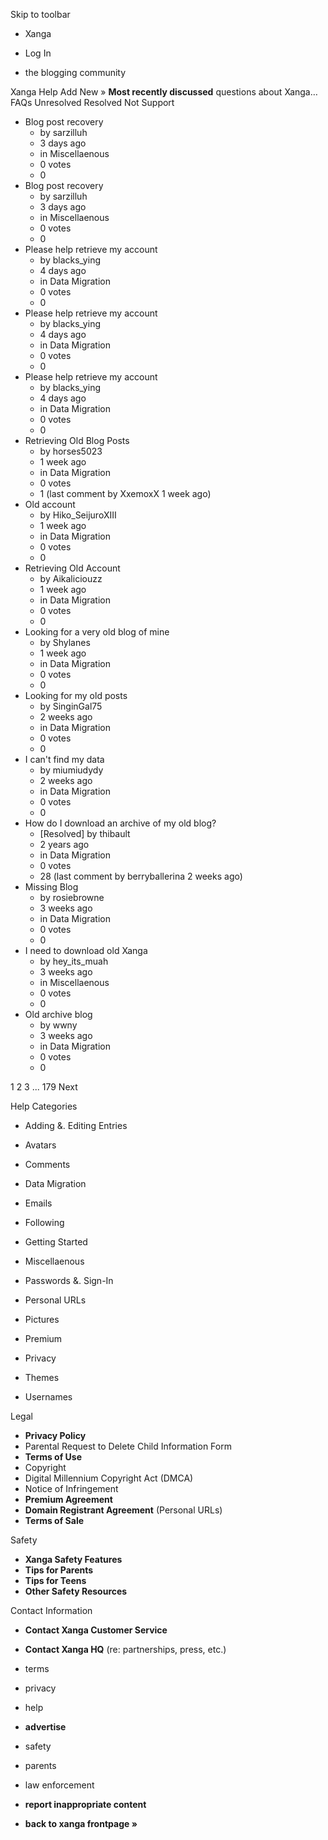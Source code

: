 Skip to toolbar

*   Xanga

*   Log In

*   the blogging community

Xanga Help Add New » **Most recently discussed** questions about Xanga… FAQs Unresolved Resolved Not Support

*   Blog post recovery
    *   by sarzilluh
    *   3 days ago
    *   in Miscellaenous
    *   0 votes
    *   0
*   Blog post recovery
    *   by sarzilluh
    *   3 days ago
    *   in Miscellaenous
    *   0 votes
    *   0
*   Please help retrieve my account
    *   by blacks\_ying
    *   4 days ago
    *   in Data Migration
    *   0 votes
    *   0
*   Please help retrieve my account
    *   by blacks\_ying
    *   4 days ago
    *   in Data Migration
    *   0 votes
    *   0
*   Please help retrieve my account
    *   by blacks\_ying
    *   4 days ago
    *   in Data Migration
    *   0 votes
    *   0
*   Retrieving Old Blog Posts
    *   by horses5023
    *   1 week ago
    *   in Data Migration
    *   0 votes
    *   1 (last comment by XxemoxX 1 week ago)
*   Old account
    *   by Hiko\_SeijuroXIII
    *   1 week ago
    *   in Data Migration
    *   0 votes
    *   0
*   Retrieving Old Account
    *   by Aikaliciouzz
    *   1 week ago
    *   in Data Migration
    *   0 votes
    *   0
*   Looking for a very old blog of mine
    *   by Shylanes
    *   1 week ago
    *   in Data Migration
    *   0 votes
    *   0
*   Looking for my old posts
    *   by SinginGal75
    *   2 weeks ago
    *   in Data Migration
    *   0 votes
    *   0
*   I can't find my data
    *   by miumiudydy
    *   2 weeks ago
    *   in Data Migration
    *   0 votes
    *   0
*   How do I download an archive of my old blog?
    *   \[Resolved\] by thibault
    *   2 years ago
    *   in Data Migration
    *   0 votes
    *   28 (last comment by berryballerina 2 weeks ago)
*   Missing Blog
    *   by rosiebrowne
    *   3 weeks ago
    *   in Data Migration
    *   0 votes
    *   0
*   I need to download old Xanga
    *   by hey\_its\_muah
    *   3 weeks ago
    *   in Miscellaenous
    *   0 votes
    *   0
*   Old archive blog
    *   by wwny
    *   3 weeks ago
    *   in Data Migration
    *   0 votes
    *   0

1 2 3 ... 179 Next

Help Categories

*   Adding &. Editing Entries
*   Avatars
*   Comments
*   Data Migration
*   Emails
*   Following
*   Getting Started
*   Miscellaenous

*   Passwords &. Sign-In
*   Personal URLs
*   Pictures
*   Premium
*   Privacy
*   Themes
*   Usernames

Legal

*   **Privacy Policy**
*   Parental Request to Delete Child Information Form
*   **Terms of Use**
*   Copyright
*   Digital Millennium Copyright Act (DMCA)
*   Notice of Infringement
*   **Premium Agreement**
*   **Domain Registrant Agreement** (Personal URLs)
*   **Terms of Sale**

Safety

*   **Xanga Safety Features**
*   **Tips for Parents**
*   **Tips for Teens**
*   **Other Safety Resources**

Contact Information

*   **Contact Xanga Customer Service**
*   **Contact Xanga HQ** (re: partnerships, press, etc.)

*   terms
*   privacy
*   help
*   **advertise**

*   safety
*   parents
*   law enforcement
*   **report inappropriate content**

*   **back to xanga frontpage »**